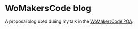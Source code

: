 # WoMakersCode blog

A proposal blog used during my talk in the [WoMakersCode POA](http://womakerscode.org/porto-alegre/).
